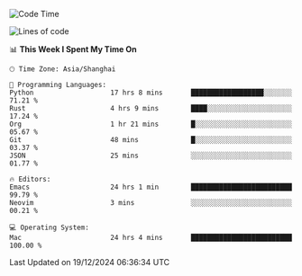 <!--START_SECTION:waka-->
![Code Time](http://img.shields.io/badge/Code%20Time-2%2C391%20hrs%2036%20mins-blue)

![Lines of code](https://img.shields.io/badge/From%20Hello%20World%20I%27ve%20Written-309.8%20thousand%20lines%20of%20code-blue)

📊 **This Week I Spent My Time On** 

```text
🕑︎ Time Zone: Asia/Shanghai

💬 Programming Languages: 
Python                   17 hrs 8 mins       ██████████████████░░░░░░░   71.21 % 
Rust                     4 hrs 9 mins        ████░░░░░░░░░░░░░░░░░░░░░   17.24 % 
Org                      1 hr 21 mins        █░░░░░░░░░░░░░░░░░░░░░░░░   05.67 % 
Git                      48 mins             █░░░░░░░░░░░░░░░░░░░░░░░░   03.37 % 
JSON                     25 mins             ░░░░░░░░░░░░░░░░░░░░░░░░░   01.77 % 

🔥 Editors: 
Emacs                    24 hrs 1 min        █████████████████████████   99.79 % 
Neovim                   3 mins              ░░░░░░░░░░░░░░░░░░░░░░░░░   00.21 % 

💻 Operating System: 
Mac                      24 hrs 4 mins       █████████████████████████   100.00 % 
```


 Last Updated on 19/12/2024 06:36:34 UTC
<!--END_SECTION:waka-->
